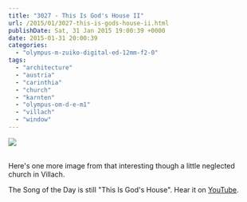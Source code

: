 ```yaml
---
title: "3027 - This Is God's House II"
url: /2015/01/3027-this-is-gods-house-ii.html
publishDate: Sat, 31 Jan 2015 19:00:39 +0000
date: 2015-01-31 20:00:39
categories: 
  - "olympus-m-zuiko-digital-ed-12mm-f2-0"
tags: 
  - "architecture"
  - "austria"
  - "carinthia"
  - "church"
  - "karnten"
  - "olympus-om-d-e-m1"
  - "villach"
  - "window"
---
```

<div class="container">
<div class="center"><a target="_blank" href="https://d25zfm9zpd7gm5.cloudfront.net/1200x1200/2015/20150124_154149_lr.jpg"><img src="https://d25zfm9zpd7gm5.cloudfront.net/0600x0600/2015/20150124_154149_lr.jpg" /></a></div>
</div>
<br />

Here's one more image from that interesting though a little neglected church in Villach.

The Song of the Day is still "This Is God's House". Hear it on <a href="https://www.youtube.com/watch?v=54bS7wWHe_A" target="_blank">YouTube</a>.
